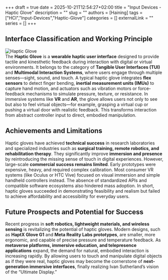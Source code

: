 +++ 
draft = true
date = 2025-10-21T12:54:27+02:00
title = "Input Devices - Haptic Glove"
description = ""
slug = ""
authors = [Haining]
tags = ["HCI","Input-Devices","Haptic-Glove"]
categories = []
externalLink = ""
series = []
+++
## Interface Classification and Working Principle
![Haptic Glove](/haining-yu/images/glove.png "Haptic Glove")   
The **Haptic Glove** is a **wearable haptic user interface** designed to provide tactile and kinesthetic feedback during interaction with digital or virtual environments. It belongs to the category of **Tangible User Interfaces (TUI)** and **Multimodal Interaction Systems**, where users engage through multiple senses—sight, sound, and touch.
A typical haptic glove integrates **flex sensors** to detect finger bending, **inertial measurement units (IMUs)** to capture hand motion, and actuators such as vibration motors or force-feedback mechanisms to simulate pressure, texture, or resistance. In immersive systems like **VR** and **AR**, the glove allows users not only to see but also to feel virtual objects—for example, grasping a virtual cup or pushing a virtual door with realistic feedback. This transforms interaction from abstract controller input to direct, embodied manipulation.

## Achievements and Limitations
Haptic gloves have achieved **technical success** in research laboratories and specialized industries such as **surgical training, remote robotics, and rehabilitation therapy**. They significantly improve **immersion and presence** by reintroducing the missing sense of touch in digital experiences.
However, large-scale **commercial success remains limited**. Early prototypes were expensive, heavy, and required complex calibration. Most consumer VR systems (like Oculus or HTC Vive) focused on visual immersion and simple handheld controllers instead. The absence of standardized APIs and compatible software ecosystems also hindered mass adoption. In short, haptic gloves succeeded in demonstrating feasibility and realism but failed to achieve affordability and accessibility for everyday users.

## Future Prospects and Potential for Success
Recent progress in **soft robotics, lightweight materials, and wireless sensing** is revitalizing the potential of haptic gloves. Modern designs, such as **HaptX Glove G1** and **Meta Reality Labs prototypes**, are smaller, more ergonomic, and capable of precise pressure and temperature feedback.
As **metaverse platforms, immersive education, and telepresence applications** expand, the demand for natural, embodied interaction is increasing rapidly. By allowing users to touch and manipulate digital objects as if they were real, haptic gloves may become the cornerstone of **next-generation immersive interfaces**, finally realizing Ivan Sutherland’s vision of the “Ultimate Display.”
